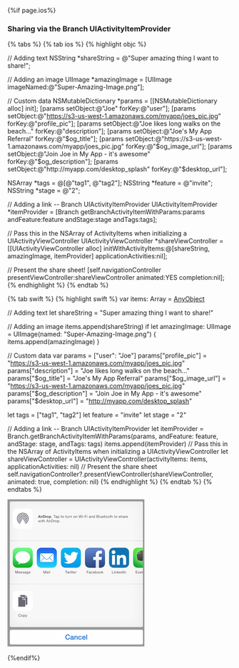 {%if page.ios%}
### Sharing via the Branch UIActivityItemProvider




{% tabs %}
{% tab ios %}
{% highlight objc %}

// Adding text
NSString *shareString = @"Super amazing thing I want to share!";

// Adding an image
UIImage *amazingImage = [UIImage imageNamed:@"Super-Amazing-Image.png"];

// Custom data
NSMutableDictionary *params = [[NSMutableDictionary alloc] init];
[params setObject:@"Joe" forKey:@"user"];
[params setObject:@"https://s3-us-west-1.amazonaws.com/myapp/joes_pic.jpg" forKey:@"profile_pic"];
[params setObject:@"Joe likes long walks on the beach..." forKey:@"description"];
[params setObject:@"Joe's My App Referral" forKey:@"$og_title"];
[params setObject:@"https://s3-us-west-1.amazonaws.com/myapp/joes_pic.jpg" forKey:@"$og_image_url"];
[params setObject:@"Join Joe in My App - it's awesome" forKey:@"$og_description"];
[params setObject:@"http://myapp.com/desktop_splash" forKey:@"$desktop_url"];

NSArray *tags = @[@"tag1", @"tag2"];
NSString *feature = @"invite";
NSString *stage = @"2";

// Adding a link -- Branch UIActivityItemProvider
UIActivityItemProvider *itemProvider = [Branch getBranchActivityItemWithParams:params andFeature:feature andStage:stage andTags:tags];

// Pass this in the NSArray of ActivityItems when initializing a UIActivityViewController
UIActivityViewController *shareViewController = [[UIActivityViewController alloc] initWithActivityItems:@[shareString, amazingImage, itemProvider] applicationActivities:nil];

// Present the share sheet!
[self.navigationController presentViewController:shareViewController animated:YES completion:nil];
{% endhighlight %}
{% endtab %}





{% tab swift %}
{% highlight swift %}
var items: Array = [AnyObject]()

// Adding text
let shareString = "Super amazing thing I want to share!"

// Adding an image
items.append(shareString)
if let amazingImage: UIImage = UIImage(named: "Super-Amazing-Image.png") {
    items.append(amazingImage)
}

// Custom data
var params = ["user": "Joe"]
params["profile_pic"] = "https://s3-us-west-1.amazonaws.com/myapp/joes_pic.jpg"
params["description"] = "Joe likes long walks on the beach..."
params["$og_title"] = "Joe's My App Referral"
params["$og_image_url"] = "https://s3-us-west-1.amazonaws.com/myapp/joes_pic.jpg"
params["$og_description"] = "Join Joe in My App - it's awesome"
params["$desktop_url"] = "http://myapp.com/desktop_splash"

let tags = ["tag1", "tag2"]
let feature = "invite"
let stage = "2"

// Adding a link -- Branch UIActivityItemProvider
let itemProvider = Branch.getBranchActivityItemWithParams(params, andFeature: feature, andStage: stage, andTags: tags)
items.append(itemProvider)
// Pass this in the NSArray of ActivityItems when initializing a UIActivityViewController
let shareViewController = UIActivityViewController(activityItems: items,
                                                   applicationActivities: nil)
// Present the share sheet
self.navigationController?.presentViewController(shareViewController,
                                                 animated: true,
                                                 completion: nil)
{% endhighlight %}
{% endtab %}
{% endtabs %}

![ios share sheet](/img/ingredients/sdk_links/ios_share_sheet.jpg)

{%endif%}